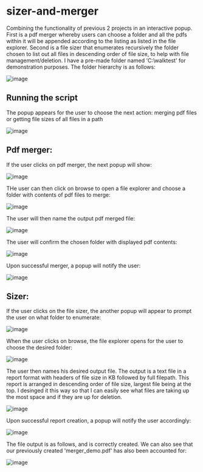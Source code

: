 # sizer-and-merger
Combining the functionality of previous 2 projects in an interactive popup. First is a pdf merger whereby users can choose a folder and all the pdfs within it will be appended according to the listing as listed in the file explorer. Second is a file sizer that enumerates recursively the folder chosen to list out all files in descending order of file size, to help with file management/deletion. I have a pre-made folder named 'C:\walktest' for demonstration purposes. The folder hierarchy is as follows:

![image](https://user-images.githubusercontent.com/39832806/147831109-dee9c5fa-a4f8-4c2e-95eb-e1c6b21fd100.png)





Running the script
------------------
The popup appears for the user to choose the next action: merging pdf files or getting file sizes of all files in a path

![image](https://user-images.githubusercontent.com/39832806/147831788-7bbf2aea-981d-44fa-afef-e33198c1d7fc.png)





Pdf merger:
------------------
If the user clicks on pdf merger, the next popup will show:

![image](https://user-images.githubusercontent.com/39832806/147831248-480f1b21-e1b8-458e-b1e8-f16f30b34a97.png)

THe user can then click on browse to open a file explorer and choose a folder with contents of pdf files to merge:

![image](https://user-images.githubusercontent.com/39832806/147831507-bdb7a30f-bbd0-4930-9ab6-6259b567af92.png)

The user will then name the output pdf merged file:

![image](https://user-images.githubusercontent.com/39832806/147831515-84b53b51-4939-4625-8deb-2512b75b7f33.png)

The user will confirm the chosen folder with displayed pdf contents:

![image](https://user-images.githubusercontent.com/39832806/147831383-e7c430b0-f28b-4950-b871-48e1a1479035.png)

Upon successful merger, a popup will notify the user:

![image](https://user-images.githubusercontent.com/39832806/147831582-c49447b6-d69d-4c87-9dd8-4d385121f4af.png)







Sizer:
-----------------

If the user clicks on the file sizer, the another popup will appear to prompt the user on what folder to enumerate:

![image](https://user-images.githubusercontent.com/39832806/147831801-4945da81-280e-4999-8dfa-17fbbaf2917d.png)


When the user clicks on browse, the file explorer opens for the user to choose the desired folder:

![image](https://user-images.githubusercontent.com/39832806/147831852-da15a8fc-9d7a-44c7-a180-4e73829d9fcd.png)

The user then names his desired output file. The output is a text file in a report format with headers of file size in KB followed by full filepath. This report is arranged in descending order of file size, largest file being at the top. I desinged it this way so that I can easily see what files are taking up the most space and if they are up for deletion.

![image](https://user-images.githubusercontent.com/39832806/147831921-95943f4b-5268-4a3f-a88f-9da293e4e0b5.png)

Upon successful report creation, a popup will notify the user accordingly:

![image](https://user-images.githubusercontent.com/39832806/147831964-f26bea01-8ddf-4ddc-8157-0c5bcd60eaad.png)

The file output is as follows, and is correctly created. We can also see that our previously created 'merger_demo.pdf' has also been accounted for:

![image](https://user-images.githubusercontent.com/39832806/147831988-d16c12ff-ab25-47be-b640-0294d528b63f.png)



